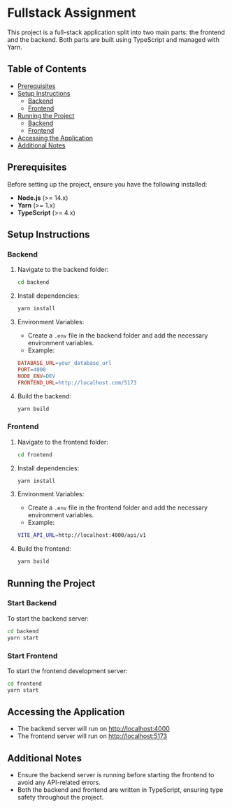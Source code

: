 # Fullstack Assignment

This project is a full-stack application split into two main parts: the frontend and the backend. Both parts are built using TypeScript and managed with Yarn.

## Table of Contents
- [Prerequisites](#prerequisites)
- [Setup Instructions](#setup-instructions)
  - [Backend](#backend)
  - [Frontend](#frontend)
- [Running the Project](#running-the-project)
  - [Backend](#start-backend)
  - [Frontend](#start-frontend)
- [Accessing the Application](#accessing-the-application)
- [Additional Notes](#additional-notes)


## Prerequisites

Before setting up the project, ensure you have the following installed:

- **Node.js** (>= 14.x)
- **Yarn** (>= 1.x)
- **TypeScript** (>= 4.x)

## Setup Instructions

### Backend

1. Navigate to the backend folder:

    ```bash
    cd backend
    ```

2. Install dependencies:

    ```bash
    yarn install
    ```

3. Environment Variables:

   - Create a `.env` file in the backend folder and add the necessary environment variables.
   - Example:

    ```makefile
    DATABASE_URL=your_database_url
    PORT=4000
    NODE_ENV=DEV
    FRONTEND_URL=http://localhost.com/5173
    ```

4. Build the backend:

    ```bash
    yarn build
    ```

### Frontend

1. Navigate to the frontend folder:

    ```bash
    cd frontend
    ```

2. Install dependencies:

    ```bash
    yarn install
    ```

3. Environment Variables:

   - Create a `.env` file in the frontend folder and add the necessary environment variables.
   - Example:

    ```bash
    VITE_API_URL=http://localhost:4000/api/v1
    ```

4. Build the frontend:

    ```bash
    yarn build
    ```

## Running the Project

### Start Backend

To start the backend server:

```bash
cd backend
yarn start
```

### Start Frontend

To start the frontend development server:

```bash
cd frontend
yarn start
```

## Accessing the Application

- The backend server will run on [http://localhost:4000](http://localhost:4000)
- The frontend server will run on [http://localhost:5173](http://localhost:5173)

## Additional Notes

- Ensure the backend server is running before starting the frontend to avoid any API-related errors.
- Both the backend and frontend are written in TypeScript, ensuring type safety throughout the project.
